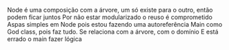 Node é uma composição com a árvore, um só existe para o outro, então podem ficar juntos
Por não estar modularizado o reuso é comprometido
Aspas simples em Node pois estou fazendo uma autoreferência
Main como God class, pois faz tudo. Se relaciona com a árvore, com o domínio
E está errado o main fazer lógica